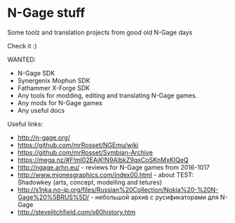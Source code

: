 # N-Gage stuff

Some toolz and translation projects from good old N-Gage days

Check it :)

WANTED:
- N-Gage SDK 
- Synergenix Mophun SDK
- Fathammer X-Forge SDK
- Any tools for modding, editing and translating N-Gage games.
- Any mods for N-Gage games
- Any useful docs

Useful links:
- http://n-gage.org/
- https://github.com/mrRosset/NGEmu/wiki
- https://github.com/mrRosset/Symbian-Archive
- https://mega.nz/#F!ml02EAjK!N9AlbkZ9qxCoSKnMxKIQeQ
- http://ngage.arhn.eu/ - reviews for N-Gage games from 2016-1017
- http://www.mjonesgraphics.com/index00.html - about TEST: Shadowkey (arts, concept, modelling and tetures)
- http://s1nka.no-ip.org/files/Russian%20Collection/Nokia%20-%20N-Gage%20%5BRUS%5D/ - небольшой архив с русификаторами для N-Gage
- http://stevelitchfield.com/s60history.htm
